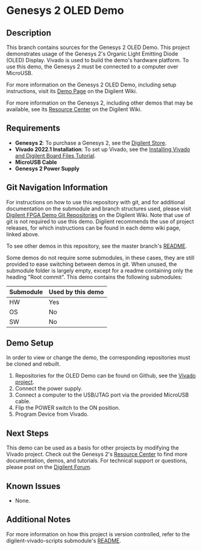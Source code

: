 Genesys 2 OLED Demo
==========================

Description
-----------
This branch contains sources for the Genesys 2 OLED Demo. This project demonstrates usage of the Genesys 2's Organic Light Emitting Diode (OLED) Display. Vivado is used to build the demo's hardware platform.  To use this demo, the Genesys 2 must be connected to a computer over MicroUSB.

For more information on the Genesys 2 OLED Demo, including setup instructions, visit its [Demo Page](https://digilent.com/reference/programmable-logic/genesys-2/demos/oled) on the Digilent Wiki.

For more information on the Genesys 2, including other demos that may be available, see its [Resource Center](https://digilent.com/reference/programmable-logic/genesys-2/start) on the Digilent Wiki.

Requirements
------------
* **Genesys 2**: To purchase a Genesys 2, see the [Digilent Store](https://digilent.com/shop/genesys-2-kintex-7-fpga-development-board/).
* **Vivado 2022.1 Installation**: To set up Vivado, see the [Installing Vivado and Digilent Board Files Tutorial](https://reference.digilentinc.com/vivado/installing-vivado/start).
* **MicroUSB Cable**
* **Genesys 2 Power Supply**

Git Navigation Information
--------------------------
For instructions on how to use this repository with git, and for additional documentation on the submodule and branch structures used, please visit [Digilent FPGA Demo Git Repositories](https://reference.digilentinc.com/reference/programmable-logic/documents/git) on the Digilent Wiki. Note that use of git is not required to use this demo. Digilent recommends the use of project releases, for which instructions can be found in each demo wiki page, linked above.

To see other demos in this repository, see the master branch's [README](https://github.com/Digilent/Genesys-2).

Some demos do not require some submodules, in these cases, they are still provided to ease switching between demos in git. When unused, the submodule folder is largely empty, except for a readme containing only the heading "Root commit". This demo contains the following submodules:

| Submodule | Used by this demo |
|-----------|-------------------|
| HW        | Yes      |
| OS        | No       |
| SW        | No      |

Demo Setup
----------
In order to view or change the demo, the corresponding repositories must be cloned and rebuilt.

1. Repositories for the OLED Demo can be found on Github, see the [Vivado project](https://github.com/Digilent/Genesys-2-HW/tree/OLED/master).
2. Connect the power supply.
3. Connect a computer to the USB/JTAG port via the provided MicroUSB cable.
4. Flip the POWER switch to the ON position.
5. Program Device from Vivado.

Next Steps
----------
This demo can be used as a basis for other projects by modifying the Vivado project.
Check out the Genesys 2's [Resource Center](https://reference.digilentinc.com/programmable-logic/genesys-2/start) to find more documentation, demos, and tutorials.
For technical support or questions, please post on the [Digilent Forum](forum.digilentinc.com).

Known Issues
------------
* None.

Additional Notes
----------------
For more information on how this project is version controlled, refer to the digilent-vivado-scripts submodule's [README](https://github.com/digilent/digilent-vivado-scripts).

